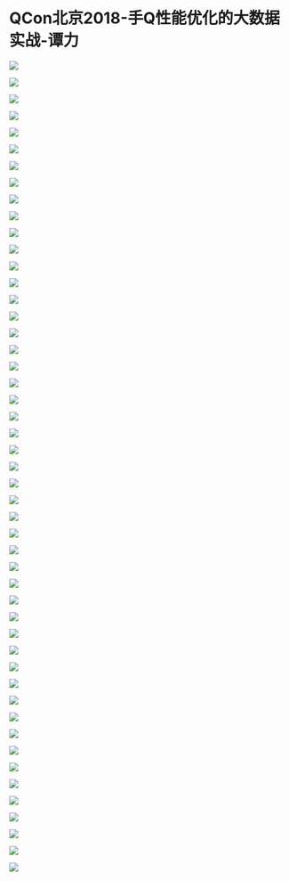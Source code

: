 # QCon北京2018-手Q性能优化的大数据实战-谭力

![](https://raw.githubusercontent.com/hellojd2018/ms_document/master/Qcon/北京2018/images/谭力/201905122113_4.png)


![](https://raw.githubusercontent.com/hellojd2018/ms_document/master/Qcon/北京2018/images/谭力/201905122113_5.png)


![](https://raw.githubusercontent.com/hellojd2018/ms_document/master/Qcon/北京2018/images/谭力/201905122113_6.png)


![](https://raw.githubusercontent.com/hellojd2018/ms_document/master/Qcon/北京2018/images/谭力/201905122113_7.png)


![](https://raw.githubusercontent.com/hellojd2018/ms_document/master/Qcon/北京2018/images/谭力/201905122113_8.png)


![](https://raw.githubusercontent.com/hellojd2018/ms_document/master/Qcon/北京2018/images/谭力/201905122113_9.png)


![](https://raw.githubusercontent.com/hellojd2018/ms_document/master/Qcon/北京2018/images/谭力/201905122113_10.png)


![](https://raw.githubusercontent.com/hellojd2018/ms_document/master/Qcon/北京2018/images/谭力/201905122113_11.png)


![](https://raw.githubusercontent.com/hellojd2018/ms_document/master/Qcon/北京2018/images/谭力/201905122113_12.png)


![](https://raw.githubusercontent.com/hellojd2018/ms_document/master/Qcon/北京2018/images/谭力/201905122113_13.png)


![](https://raw.githubusercontent.com/hellojd2018/ms_document/master/Qcon/北京2018/images/谭力/201905122113_14.png)


![](https://raw.githubusercontent.com/hellojd2018/ms_document/master/Qcon/北京2018/images/谭力/201905122113_15.png)


![](https://raw.githubusercontent.com/hellojd2018/ms_document/master/Qcon/北京2018/images/谭力/201905122113_16.png)


![](https://raw.githubusercontent.com/hellojd2018/ms_document/master/Qcon/北京2018/images/谭力/201905122113_17.png)


![](https://raw.githubusercontent.com/hellojd2018/ms_document/master/Qcon/北京2018/images/谭力/201905122113_18.png)


![](https://raw.githubusercontent.com/hellojd2018/ms_document/master/Qcon/北京2018/images/谭力/201905122113_19.png)


![](https://raw.githubusercontent.com/hellojd2018/ms_document/master/Qcon/北京2018/images/谭力/201905122113_20.png)


![](https://raw.githubusercontent.com/hellojd2018/ms_document/master/Qcon/北京2018/images/谭力/201905122113_21.png)


![](https://raw.githubusercontent.com/hellojd2018/ms_document/master/Qcon/北京2018/images/谭力/201905122113_22.png)


![](https://raw.githubusercontent.com/hellojd2018/ms_document/master/Qcon/北京2018/images/谭力/201905122113_23.png)


![](https://raw.githubusercontent.com/hellojd2018/ms_document/master/Qcon/北京2018/images/谭力/201905122113_24.png)


![](https://raw.githubusercontent.com/hellojd2018/ms_document/master/Qcon/北京2018/images/谭力/201905122113_25.png)


![](https://raw.githubusercontent.com/hellojd2018/ms_document/master/Qcon/北京2018/images/谭力/201905122113_26.png)


![](https://raw.githubusercontent.com/hellojd2018/ms_document/master/Qcon/北京2018/images/谭力/201905122113_27.png)


![](https://raw.githubusercontent.com/hellojd2018/ms_document/master/Qcon/北京2018/images/谭力/201905122113_28.png)


![](https://raw.githubusercontent.com/hellojd2018/ms_document/master/Qcon/北京2018/images/谭力/201905122113_29.png)


![](https://raw.githubusercontent.com/hellojd2018/ms_document/master/Qcon/北京2018/images/谭力/201905122113_30.png)


![](https://raw.githubusercontent.com/hellojd2018/ms_document/master/Qcon/北京2018/images/谭力/201905122113_31.png)


![](https://raw.githubusercontent.com/hellojd2018/ms_document/master/Qcon/北京2018/images/谭力/201905122113_32.png)


![](https://raw.githubusercontent.com/hellojd2018/ms_document/master/Qcon/北京2018/images/谭力/201905122113_33.png)


![](https://raw.githubusercontent.com/hellojd2018/ms_document/master/Qcon/北京2018/images/谭力/201905122113_34.png)


![](https://raw.githubusercontent.com/hellojd2018/ms_document/master/Qcon/北京2018/images/谭力/201905122113_35.png)


![](https://raw.githubusercontent.com/hellojd2018/ms_document/master/Qcon/北京2018/images/谭力/201905122113_36.png)


![](https://raw.githubusercontent.com/hellojd2018/ms_document/master/Qcon/北京2018/images/谭力/201905122113_37.png)


![](https://raw.githubusercontent.com/hellojd2018/ms_document/master/Qcon/北京2018/images/谭力/201905122113_38.png)


![](https://raw.githubusercontent.com/hellojd2018/ms_document/master/Qcon/北京2018/images/谭力/201905122113_39.png)


![](https://raw.githubusercontent.com/hellojd2018/ms_document/master/Qcon/北京2018/images/谭力/201905122113_40.png)


![](https://raw.githubusercontent.com/hellojd2018/ms_document/master/Qcon/北京2018/images/谭力/201905122113_41.png)


![](https://raw.githubusercontent.com/hellojd2018/ms_document/master/Qcon/北京2018/images/谭力/201905122113_42.png)


![](https://raw.githubusercontent.com/hellojd2018/ms_document/master/Qcon/北京2018/images/谭力/201905122113_43.png)


![](https://raw.githubusercontent.com/hellojd2018/ms_document/master/Qcon/北京2018/images/谭力/201905122113_44.png)


![](https://raw.githubusercontent.com/hellojd2018/ms_document/master/Qcon/北京2018/images/谭力/201905122113_45.png)


![](https://raw.githubusercontent.com/hellojd2018/ms_document/master/Qcon/北京2018/images/谭力/201905122113_46.png)


![](https://raw.githubusercontent.com/hellojd2018/ms_document/master/Qcon/北京2018/images/谭力/201905122113_47.png)


![](https://raw.githubusercontent.com/hellojd2018/ms_document/master/Qcon/北京2018/images/谭力/201905122113_48.png)


![](https://raw.githubusercontent.com/hellojd2018/ms_document/master/Qcon/北京2018/images/谭力/201905122113_49.png)


![](https://raw.githubusercontent.com/hellojd2018/ms_document/master/Qcon/北京2018/images/谭力/201905122113_50.png)


![](https://raw.githubusercontent.com/hellojd2018/ms_document/master/Qcon/北京2018/images/谭力/201905122113_51.png)


![](https://raw.githubusercontent.com/hellojd2018/ms_document/master/Qcon/北京2018/images/谭力/201905122113_52.png)


